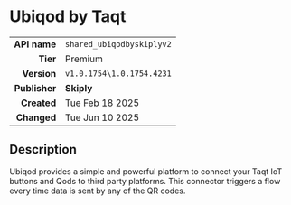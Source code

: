 # Ubiqod by Taqt
| | |
|-:|-|
|**API name**|`shared_ubiqodbyskiplyv2`|
|**Tier**|Premium|
|**Version**|`v1.0.1754\1.0.1754.4231`|
|**Publisher**|**Skiply**|
|**Created**|Tue Feb 18 2025|
|**Changed**|Tue Jun 10 2025|

## Description
Ubiqod provides a simple and powerful platform to connect your Taqt IoT buttons and Qods to third party platforms. This connector triggers a flow every time data is sent by any of the QR codes.
